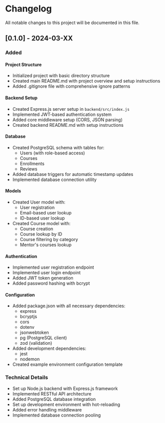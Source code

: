 # Changelog

All notable changes to this project will be documented in this file.

## [0.1.0] - 2024-03-XX

### Added

#### Project Structure
- Initialized project with basic directory structure
- Created main README.md with project overview and setup instructions
- Added .gitignore file with comprehensive ignore patterns

#### Backend Setup
- Created Express.js server setup in `backend/src/index.js`
- Implemented JWT-based authentication system
- Added core middleware setup (CORS, JSON parsing)
- Created backend README.md with setup instructions

#### Database
- Created PostgreSQL schema with tables for:
  - Users (with role-based access)
  - Courses
  - Enrollments
  - Reviews
- Added database triggers for automatic timestamp updates
- Implemented database connection utility

#### Models
- Created User model with:
  - User registration
  - Email-based user lookup
  - ID-based user lookup
- Created Course model with:
  - Course creation
  - Course lookup by ID
  - Course filtering by category
  - Mentor's courses lookup

#### Authentication
- Implemented user registration endpoint
- Implemented user login endpoint
- Added JWT token generation
- Added password hashing with bcrypt

#### Configuration
- Added package.json with all necessary dependencies:
  - express
  - bcryptjs
  - cors
  - dotenv
  - jsonwebtoken
  - pg (PostgreSQL client)
  - zod (validation)
- Added development dependencies:
  - jest
  - nodemon
- Created example environment configuration template

### Technical Details
- Set up Node.js backend with Express.js framework
- Implemented RESTful API architecture
- Added PostgreSQL database integration
- Set up development environment with hot-reloading
- Added error handling middleware
- Implemented database connection pooling 